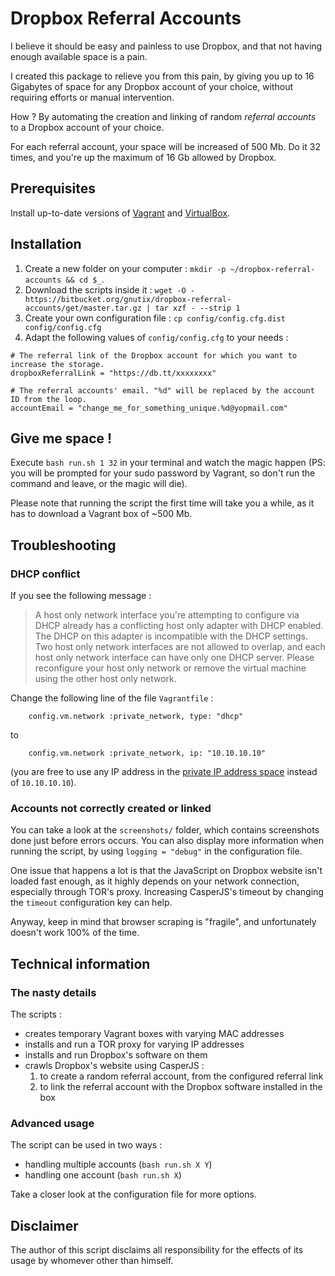 # Dropbox Referral Accounts

I believe it should be easy and painless to use Dropbox, and that not having enough available space is a pain.

I created this package to relieve you from this pain, by giving you up to 16 Gigabytes of space for any Dropbox account
of your choice, without requiring efforts or manual intervention.

How ? By automating the creation and linking of random *referral accounts* to a Dropbox account of your choice.

For each referral account, your space will be increased of 500 Mb. Do it 32 times, and you're up the maximum of 16 Gb
allowed by Dropbox.

## Prerequisites

Install up-to-date versions of [Vagrant](https://www.vagrantup.com/downloads.html) and
[VirtualBox](https://www.virtualbox.org/wiki/Downloads).

## Installation

1. Create a new folder on your computer : `mkdir -p ~/dropbox-referral-accounts && cd $_`.
2. Download the scripts inside it :
  `wget -O - https://bitbucket.org/gnutix/dropbox-referral-accounts/get/master.tar.gz | tar xzf - --strip 1`
3. Create your own configuration file : `cp config/config.cfg.dist config/config.cfg`
4. Adapt the following values of `config/config.cfg` to your needs :

```
# The referral link of the Dropbox account for which you want to increase the storage.
dropboxReferralLink = "https://db.tt/xxxxxxxx"
 
# The referral accounts' email. "%d" will be replaced by the account ID from the loop.
accountEmail = "change_me_for_something_unique.%d@yopmail.com" 
```

## Give me space !

Execute `bash run.sh 1 32` in your terminal and watch the magic happen
(PS: you will be prompted for your sudo password by Vagrant, so don't run the command and leave, or the magic will die).

Please note that running the script the first time will take you a while, as it has to download a Vagrant box of ~500 Mb.

## Troubleshooting

### DHCP conflict

If you see the following message :

> A host only network interface you're attempting to configure via DHCP already has a conflicting host only adapter with
> DHCP enabled. The DHCP on this adapter is incompatible with the DHCP settings. Two host only network interfaces are not
> allowed to overlap, and each host only network interface can have only one DHCP server. Please reconfigure your host
> only network or remove the virtual machine using the other host only network.

Change the following line of the file `Vagrantfile` :

```
    config.vm.network :private_network, type: "dhcp"
```
to
```
    config.vm.network :private_network, ip: "10.10.10.10"
```
(you are free to use any IP address in the
[private IP address space](http://en.wikipedia.org/wiki/Private_network#Private_IPv4_address_spaces) instead of
`10.10.10.10`).

### Accounts not correctly created or linked

You can take a look at the `screenshots/` folder, which contains screenshots done just before errors occurs.
You can also display more information when running the script, by using `logging = "debug"` in the configuration file.

One issue that happens a lot is that the JavaScript on Dropbox website isn't loaded fast enough, as it highly depends on
your network connection, especially through TOR's proxy. Increasing CasperJS's timeout by changing the `timeout`
configuration key can help.

Anyway, keep in mind that browser scraping is "fragile", and unfortunately doesn't work 100% of the time.

## Technical information

### The nasty details

The scripts :

* creates temporary Vagrant boxes with varying MAC addresses
* installs and run a TOR proxy for varying IP addresses
* installs and run Dropbox's software on them
* crawls Dropbox's website using CasperJS :
    1. to create a random referral account, from the configured referral link
    2. to link the referral account with the Dropbox software installed in the box

### Advanced usage

The script can be used in two ways :

* handling multiple accounts (`bash run.sh X Y`)
* handling one account (`bash run.sh X`)

Take a closer look at the configuration file for more options.

## Disclaimer

The author of this script disclaims all responsibility for the effects of its usage by whomever other than himself.
